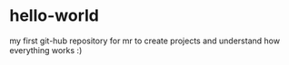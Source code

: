 # hello-world
my first git-hub repository for mr to create projects and understand how everything works :)
